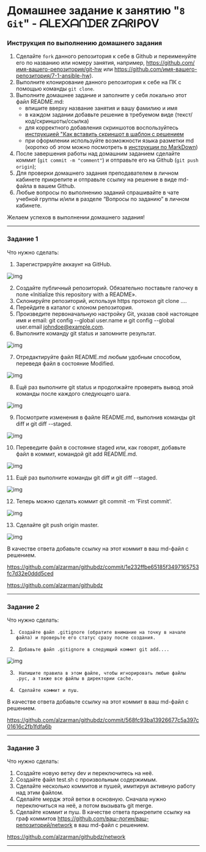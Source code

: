 # Домашнее задание к занятию "`8 Git`" - ᗩᒪE᙭ᗩᑎᗪEᖇ ZᗩᖇIᑭOᐯ


### Инструкция по выполнению домашнего задания

   1. Сделайте `fork` данного репозитория к себе в Github и переименуйте его по названию или номеру занятия, например, https://github.com/имя-вашего-репозитория/git-hw или  https://github.com/имя-вашего-репозитория/7-1-ansible-hw).
   2. Выполните клонирование данного репозитория к себе на ПК с помощью команды `git clone`.
   3. Выполните домашнее задание и заполните у себя локально этот файл README.md:
      - впишите вверху название занятия и вашу фамилию и имя
      - в каждом задании добавьте решение в требуемом виде (текст/код/скриншоты/ссылка)
      - для корректного добавления скриншотов воспользуйтесь [инструкцией "Как вставить скриншот в шаблон с решением](https://github.com/netology-code/sys-pattern-homework/blob/main/screen-instruction.md)
      - при оформлении используйте возможности языка разметки md (коротко об этом можно посмотреть в [инструкции  по MarkDown](https://github.com/netology-code/sys-pattern-homework/blob/main/md-instruction.md))
   4. После завершения работы над домашним заданием сделайте коммит (`git commit -m "comment"`) и отправьте его на Github (`git push origin`);
   5. Для проверки домашнего задания преподавателем в личном кабинете прикрепите и отправьте ссылку на решение в виде md-файла в вашем Github.
   6. Любые вопросы по выполнению заданий спрашивайте в чате учебной группы и/или в разделе “Вопросы по заданию” в личном кабинете.
   
Желаем успехов в выполнении домашнего задания!
________________________________________


### Задание 1
Что нужно сделать:
1.	Зарегистрируйте аккаунт на GitHub.

![img](https://github.com/alzarman/gitlab-hw/blob/main/img/scr_61.png)

2.	Создайте публичный репозиторий. Обязательно поставьте галочку в поле «Initialize this repository with a README».
3.	Склонируйте репозиторий, используя https протокол git clone ....
4.	Перейдите в каталог с клоном репозитория.
5.	Произведите первоначальную настройку Git, указав своё настоящее имя и email: git config --global user.name и git config --global user.email johndoe@example.com.
6.	Выполните команду git status и запомните результат.

![img](https://github.com/alzarman/gitlab-hw/blob/main/img/scr_65.png)

7.	Отредактируйте файл README.md любым удобным способом, переведя файл в состояние Modified.

![img](https://github.com/alzarman/gitlab-hw/blob/main/img/scr_63.png)

8.	Ещё раз выполните git status и продолжайте проверять вывод этой команды после каждого следующего шага.

![img](https://github.com/alzarman/gitlab-hw/blob/main/img/scr_64.png)

9.	Посмотрите изменения в файле README.md, выполнив команды git diff и git diff --staged.

![img](https://github.com/alzarman/gitlab-hw/blob/main/img/scr_71.png)

10.	Переведите файл в состояние staged или, как говорят, добавьте файл в коммит, командой git add README.md.

![img](https://github.com/alzarman/gitlab-hw/blob/main/img/scr_78.png)

11.	Ещё раз выполните команды git diff и git diff --staged.

![img](https://github.com/alzarman/gitlab-hw/blob/main/img/scr_81.png)

12.	Теперь можно сделать коммит git commit -m 'First commit'.

![img](https://github.com/alzarman/gitlab-hw/blob/main/img/scr_82.png)

13.	Сделайте git push origin master.

![img](https://github.com/alzarman/gitlab-hw/blob/main/img/scr_83.png)

В качестве ответа добавьте ссылку на этот коммит в ваш md-файл с решением.

https://github.com/alzarman/githubdz/commit/1e232ffbe65185f3497165753fc7d32e0ddd5ced

https://github.com/alzarman/githubdz
________________________________________


### Задание 2
Что нужно сделать:
1.      Создайте файл .gitignore (обратите внимание на точку в начале файла) и проверьте его статус сразу после создания.
2.      Добавьте файл .gitignore в следующий коммит git add....

![img](https://github.com/alzarman/gitlab-hw/blob/main/img/scr_89.png)

3.      Напишите правила в этом файле, чтобы игнорировать любые файлы .pyc, а также все файлы в директории cache.
4.      Сделайте коммит и пуш.
В качестве ответа добавьте ссылку на этот коммит в ваш md-файл с решением.

https://github.com/alzarman/githubdz/commit/568fc93ba13926677c5a397c01616c2fb1fdfa6b

________________________________________


### Задание 3
Что нужно сделать:
1.	Создайте новую ветку dev и переключитесь на неё.
2.	Создайте файл test.sh с произвольным содержимым.
3.	Сделайте несколько коммитов и пушей, имитируя активную работу над этим файлом.
4.	Сделайте мердж этой ветки в основную. Сначала нужно переключиться на неё, а потом вызывать git merge.
5.	Сделайте коммит и пуш.
В качестве ответа прикрепите ссылку на граф коммитов https://github.com/ваш-логин/ваш-репозиторий/network в ваш md-файл с решением.

https://github.com/alzarman/githubdz/network
________________________________________

   
